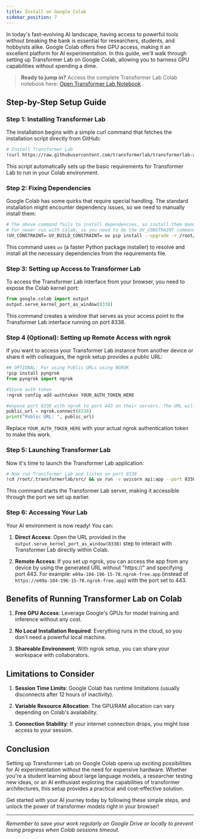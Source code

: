 ```yaml
---
title: Install on Google Colab
sidebar_position: 7
---
```


In today's fast-evolving AI landscape, having access to powerful tools without breaking the bank is essential for researchers, students, and hobbyists alike. Google Colab offers free GPU access, making it an excellent platform for AI experimentation. In this guide, we'll walk through setting up Transformer Lab on Google Colab, allowing you to harness GPU capabilities without spending a dime.

> **Ready to jump in?** Access the complete Transformer Lab Colab notebook here: [Open Transformer Lab Notebook](https://colab.research.google.com/drive/18d98Ve8Ai5CIGzsQ0lBYMCNoTZV1B55S)


## Step-by-Step Setup Guide

### Step 1: Installing Transformer Lab

The installation begins with a simple curl command that fetches the installation script directly from GitHub:

```bash
# Install Transformer Lab
!curl https://raw.githubusercontent.com/transformerlab/transformerlab-api/main/install.sh | bash
```

This script automatically sets up the basic requirements for Transformer Lab to run in your Colab environment.

### Step 2: Fixing Dependencies

Google Colab has some quirks that require special handling. The standard installation might encounter dependency issues, so we need to manually install them:

```bash
# The above command fails to install dependencies, so install them manually
# For newer run with Colab, so you need to do the UV_CONSTRAINT command for some reason
!UV_CONSTRAINT= UV_BUILD_CONSTRAINT= uv pip install --upgrade -r /root/.transformerlab/src/requirements-uv.txt
```

This command uses `uv` (a faster Python package installer) to resolve and install all the necessary dependencies from the requirements file.

### Step 3: Setting up Access to Transformer Lab

To access the Transformer Lab interface from your browser, you need to expose the Colab kernel port:

```python
from google.colab import output
output.serve_kernel_port_as_window(8338)
```

This command creates a window that serves as your access point to the Transformer Lab interface running on port 8338.

### Step 4 (Optional): Setting up Remote Access with ngrok

If you want to access your Transformer Lab instance from another device or share it with colleagues, the ngrok setup provides a public URL:

```python
## OPTIONAL: For using Public URLs using NGROK
!pip install pyngrok
from pyngrok import ngrok

#Store auth token
!ngrok config add-authtoken YOUR_AUTH_TOKEN_HERE

#expose port 8338 with ngrok to port 443 on their servers. The URL will print out below
public_url = ngrok.connect(8338)
print("Public URL: ", public_url)
```

Replace `YOUR_AUTH_TOKEN_HERE` with your actual ngrok authentication token to make this work.

### Step 5: Launching Transformer Lab

Now it's time to launch the Transformer Lab application:

```bash
# Now run Transformer Lab and listen on port 8338
!cd /root/.transformerlab/src/ && uv run -v uvicorn api:app --port 8338 --host 0.0.0.0 --no-access-log
```

This command starts the Transformer Lab server, making it accessible through the port we set up earlier.

### Step 6: Accessing Your Lab

Your AI environment is now ready! You can:

1. **Direct Access**: Open the URL provided in the `output.serve_kernel_port_as_window(8338)` step to interact with Transformer Lab directly within Colab.

2. **Remote Access**: If you set up ngrok, you can access the app from any device by using the generated URL without "https://" and specifying port 443. For example: `e09a-104-196-15-78.ngrok-free.app` (instead of `https://e09a-104-196-15-78.ngrok-free.app`) with the port set to 443.

## Benefits of Running Transformer Lab on Colab

1. **Free GPU Access**: Leverage Google's GPUs for model training and inference without any cost.
  
2. **No Local Installation Required**: Everything runs in the cloud, so you don't need a powerful local machine.

3. **Shareable Environment**: With ngrok setup, you can share your workspace with collaborators.

## Limitations to Consider

1. **Session Time Limits**: Google Colab has runtime limitations (usually disconnects after 12 hours of inactivity).

2. **Variable Resource Allocation**: The GPU/RAM allocation can vary depending on Colab's availability.

3. **Connection Stability**: If your internet connection drops, you might lose access to your session.

## Conclusion

Setting up Transformer Lab on Google Colab opens up exciting possibilities for AI experimentation without the need for expensive hardware. Whether you're a student learning about large language models, a researcher testing new ideas, or an AI enthusiast exploring the capabilities of transformer architectures, this setup provides a practical and cost-effective solution.

Get started with your AI journey today by following these simple steps, and unlock the power of transformer models right in your browser!

---

*Remember to save your work regularly on Google Drive or locally to prevent losing progress when Colab sessions timeout.*

